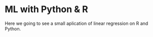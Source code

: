 # ML with Python & R 
Here we going to see a small aplication of linear regression on R and Python.
